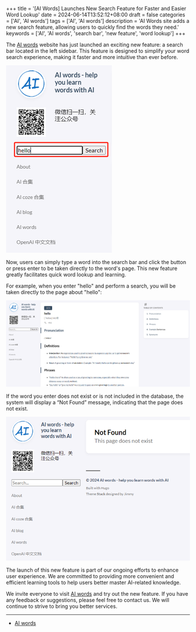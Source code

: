 +++
title = '[AI Words] Launches New Search Feature for Faster and Easier Word Lookup'
date = 2024-06-14T13:52:12+08:00
draft = false
categories = ['AI', 'AI words']
tags = ['AI', 'AI words']
description = 'AI Words site adds a new search feature, allowing users to quickly find the words they need.'
keywords = ['AI', 'AI words', 'search bar', 'new feature', 'word lookup']
+++

The [AI words](https://ai-words.aihub2022.top/) website has just launched an exciting new feature: a search bar located in the left sidebar. This feature is designed to simplify your word search experience, making it faster and more intuitive than ever before.

![ai words search-box](search-box.png)

Now, users can simply type a word into the search bar and click the button or press enter to be taken directly to the word's page. This new feature greatly facilitates quick word lookup and learning.

For example, when you enter "hello" and perform a search, you will be taken directly to the page about "hello":

![ai words hello](hello.png)

If the word you enter does not exist or is not included in the database, the system will display a “Not Found” message, indicating that the page does not exist.

![ai words not-found](not-found.png)

The launch of this new feature is part of our ongoing efforts to enhance user experience. We are committed to providing more convenient and efficient learning tools to help users better master AI-related knowledge.

We invite everyone to visit [AI words](https://ai-words.aihub2022.top/) and try out the new feature. If you have any feedback or suggestions, please feel free to contact us. We will continue to strive to bring you better services.

---

- [AI words](https://ai-words.aihub2022.top/)
